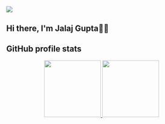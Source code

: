 ## <img src="https://user-images.githubusercontent.com/42115530/92640221-9728ca00-f2fa-11ea-8994-c72b26e937de.gif" align="center"/>

## Hi there, I'm Jalaj Gupta👋🏼

<!--
**imadatyatalah/imadatyatalah** is a ✨ _special_ ✨ repository because its `README.md` (this file) appears on your GitHub profile.

Here are some ideas to get you started:

- 🔭 I’m currently working on ...
- 🌱 I’m currently learning ...
- 👯 I’m looking to collaborate on ...
- 🤔 I’m looking for help with ...
- 💬 Ask me about ...
- 📫 How to reach me: ...
- 😄 Pronouns: ...
- ⚡ Fun fact: ...
-->

## GitHub profile stats

<p align="center">
<a href="https://github.com/imadatyatalah">
  <img height="150em" src="https://github-readme-stats-eight-theta.vercel.app/api?username=jalaj121999&show_icons=true&theme=react"/>
  <img height="150em" src="https://github-readme-stats-eight-theta.vercel.app/api/top-langs/?username=jalaj121999&layout=compact&langs_count=6&theme=react"/>
</a>
</p>
